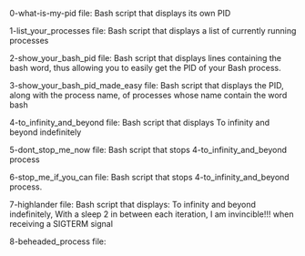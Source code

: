 0-what-is-my-pid file: Bash script that displays its own PID

1-list_your_processes file: Bash script that displays a list of currently running processes

2-show_your_bash_pid file: Bash script that displays lines containing the bash word, thus allowing you to easily get the PID of your Bash process.

3-show_your_bash_pid_made_easy file: Bash script that displays the PID, along with the process name, of processes whose name contain the word bash

4-to_infinity_and_beyond file: Bash script that displays To infinity and beyond indefinitely

5-dont_stop_me_now file: Bash script that stops 4-to_infinity_and_beyond process

6-stop_me_if_you_can file: Bash script that stops 4-to_infinity_and_beyond process.

7-highlander file: Bash script that displays: To infinity and beyond indefinitely, With a sleep 2 in between each iteration, I am invincible!!! when receiving a SIGTERM signal

8-beheaded_process file: 